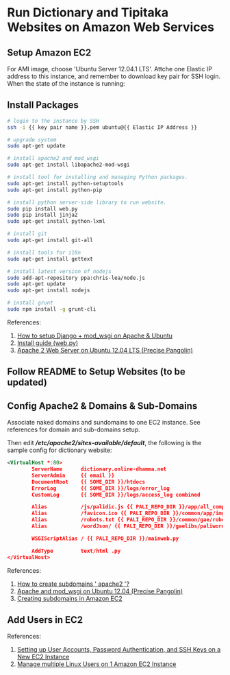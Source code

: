 # Run Dictionary and Tipitaka Websites on Amazon Web Services

## Setup Amazon EC2

For AMI image, choose 'Ubuntu Server 12.04.1 LTS'. Attche one Elastic IP address to this instance, and remember to download key pair for SSH login. When the state of the instance is running:

## Install Packages

```bash
# login to the instance by SSH
ssh -i {{ key pair name }}.pem ubuntu@{{ Elastic IP Address }}

# upgrade system
sudo apt-get update

# install apache2 and mod_wsgi
sudo apt-get install libapache2-mod-wsgi

# install tool for installing and managing Python packages.
sudo apt-get install python-setuptools
sudo apt-get install python-pip

# install python server-side library to run website.
sudo pip install web.py
sudo pip install jinja2
sudo apt-get install python-lxml

# install git
sudo apt-get install git-all

# install tools for i18n
sudo apt-get install gettext

# install latest version of nodejs
sudo add-apt-repository ppa:chris-lea/node.js
sudo apt-get update
sudo apt-get install nodejs

# install grunt
sudo npm install -g grunt-cli
```

References:

1. [How to setup Django + mod_wsgi on Apache & Ubuntu](http://www.theroadtosiliconvalley.com/technology/setup-django-modwsgi-apache-ubuntu/)
2. [Install guide (web.py)](http://webpy.org/install)
3. [Apache 2 Web Server on Ubuntu 12.04 LTS (Precise Pangolin)](http://library.linode.com/web-servers/apache/installation/ubuntu-12.04-precise-pangolin)

## Follow README to Setup Websites (to be updated)

## Config Apache2 & Domains & Sub-Domains

Associate naked domains and sundomains to one EC2 instance. See references for domain and sub-domains setup.

Then edit <em><strong>/etc/apache2/sites-available/default</strong></em>, the following is the sample config for dictionary website:
```xml
<VirtualHost *:80>
        ServerName      dictionary.online-dhamma.net
        ServerAdmin     {{ email }}
        DocumentRoot    {{ SOME_DIR }}/htdocs
        ErrorLog        {{ SOME_DIR }}/logs/error_log
        CustomLog       {{ SOME_DIR }}/logs/access_log combined

        Alias           /js/palidic.js {{ PALI_REPO_DIR }}/app/all_compiled.js
        Alias           /favicon.ico {{ PALI_REPO_DIR }}/common/app/img/favicon.ico
        Alias           /robots.txt {{ PALI_REPO_DIR }}/common/gae/robots.txt
        Alias           /wordJson/ {{ PALI_REPO_DIR }}/gaelibs/paliwords/

        WSGIScriptAlias / {{ PALI_REPO_DIR }}/mainweb.py

        AddType         text/html .py
</VirtualHost>
```

References:

1. [How to create subdomains ' apache2 '?](http://serverfault.com/questions/155624/how-to-create-subdomains-apache2)
2. [Apache and mod_wsgi on Ubuntu 12.04 (Precise Pangolin)](http://library.linode.com/web-servers/apache/mod-wsgi/ubuntu-12.04-precise-pangolin)
3. [Creating subdomains in Amazon EC2](http://stackoverflow.com/questions/4203580/creating-subdomains-in-amazon-ec2)

## Add Users in EC2

References:

1. [Setting up User Accounts, Password Authentication, and SSH Keys on a New EC2 Instance](http://thekeesh.com/2011/05/setting-up-user-accounts-password-authentication-and-ssh-keys-on-a-new-ec2-instance/)
2. [Manage multiple Linux Users on 1 Amazon EC2 Instance](http://utkarshsengar.com/2011/01/manage-multiple-accounts-on-1-amazon-ec2-instance/)

